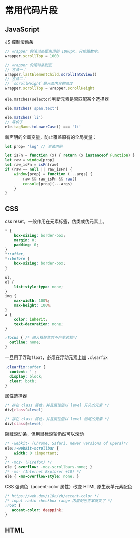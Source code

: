 # 常用代码片段

## JavaScript

JS 控制滚动条
```js
// wrapper 的滚动条距离顶部 1000px，只能跟数字。
wrapper.scrollTop = 1000

// wrapper 的滚动条到底
// 方法一：
wrapper.lastElementChild.scrollIntoView()
// 方法二：
// `scrollHeight`是元素内容的高度
wrapper.scrollTop = wrapper.scrollHeight
```

`ele.matches(selector)`判断元素是否匹配某个选择器

```javascript
ele.matches('span.text')

ele.matches('li')
// 等价于
ele.tagName.toLowerCase() === 'li'
```

新声明的全局变量，防止覆盖原有的全局变量：

```js
let prop= 'log' // 测试用例

let isFn = function (x) { return (x instanceof Function) }
let raw = window[prop]
let raw_isFn = isFn(raw)
if (raw == null || raw_isFn) {
    window[prop] = function (...args) {
        raw && raw_isFn && raw()
        console[prop](...args)
    }
}
```



## CSS

css reset，一般作用在元素标签，伪类或伪元素上。

```css
* {
    box-sizing: border-box;
    margin: 0;
    padding: 0;
}
*::after,
*::before {
    box-sizing: border-box;
}

ul,
ol {
    list-style-type: none;
}
img {
    max-width: 100%;
    max-height: 100%;
}
a {
    color: inherit;
    text-decoration: none;
}

:focus { /* 输入框聚焦时不产生边框*/
  outline: none; 
}
```

一旦用了浮动`float`，必须在浮动元素上加 `.clearfix`

```css
.clearfix::after {
  content: '';
  display: block;
  clear: both;
}
```



属性选择器

```css
/* 存在 class 属性，并且属性值以 level 开头的元素 */
div[class^=level]

/* 存在 class 属性，并且属性值以 level 结尾的元素 */
div[class$=level]
```

隐藏滚动条，但用鼠标滚轮仍然可以滚动

```css
/* -webkit- (Chrome, Safari, newer versions of Opera)*/
ele::-webkit-scrollbar {
    width: 0 !important;
}
/* -moz- (Firefox) */
ele { overflow: -moz-scrollbars-none; }
/* -ms- (Internet Explorer +10) */
ele { -ms-overflow-style: none; }
```

CSS 强调色（accent-color 属性）改变 HTML 原生表单元素配色

```css
/* https://web.dev/i18n/zh/accent-color */
/* input radio checkbox range 内置配色方案就变了 */
:root {
   accent-color: deeppink; 
}
```



## HTML

